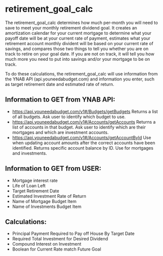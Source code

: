 # retirement_goal_calc

The retirement_goal_calc determines how much per-month you will need to save to meet your monthly retirement dividend goal. It creates an amortization calendar for your current mortgage to determine what your payoff date will be at your current rate of payment, estimates what your retirement account monthly divident will be based on your current rate of savings, and compares those two things to tell you whether you are on track to retire on your goal date. If you are not on track, it will tell you how much more you need to put into savings and/or your mortgage to be on track.

To do these calculations, the retirement_goal_calc will use information from the YNAB API (api.youneedabudget.com) and information you enter, such as target retirement date and estimated rate of return.


## Information to GET from YNAB API: 
  * https://api.youneedabudget.com/v1#/Budgets/getBudgets Returns a list of all budgets. Ask user to identify which budget to use.
  * https://api.youneedabudget.com/v1#/Accounts/getAccounts Returns a list of accounts in that budget. Ask user to identify which are their mortgages and which are investment accounts.
  * https://api.youneedabudget.com/v1#/Accounts/getAccountById Use when updating account amounts after the correct accounts have been identified. Returns specific account balance by ID. Use for mortgages and investments.
  
## Information to GET from USER:
  * Mortgage interest rate
  * Life of Loan Left
  * Target Retirement Date
  * Estimated Investment Rate of Return
  * Name of Mortgage Budget Item
  * Name of Investments Budget Item
  
## Calculations:
  * Principal Payment Required to Pay off House By Target Date
  * Required Total Investment for Desired Dividend
  * Compound Interest on Investment
  * Boolean for Current Rate match Future Goal
  
  
